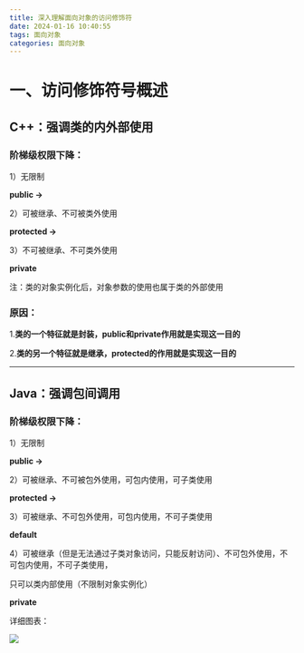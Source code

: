 ```yaml
---
title: 深入理解面向对象的访问修饰符
date: 2024-01-16 10:40:55
tags: 面向对象
categories: 面向对象
---
```


# 一、访问修饰符号概述

## C++：强调类的内外部使用

### 阶梯级权限下降：

1）无限制

**public	->**



2）可被继承、不可被类外使用

**protected		->**



3）不可被继承、不可类外使用

**private**



注：类的对象实例化后，对象参数的使用也属于类的外部使用

### 原因：

1.**类的一个特征就是封装，public和private作用就是实现这一目的**

2.**类的另一个特征就是继承，protected的作用就是实现这一目的**

------

## Java：强调包间调用

### 阶梯级权限下降：

1）无限制

**public	->**



2）可被继承、不可被包外使用，可包内使用，可子类使用

**protected		->**



3）可被继承、不可包外使用，可包内使用，不可子类使用

**default**



4）可被继承（但是无法通过子类对象访问，只能反射访问）、不可包外使用，不可包内使用，不可子类使用，

只可以类内部使用（不限制对象实例化）

**private**



详细图表：

![](/img/java访问修饰符号.png)

